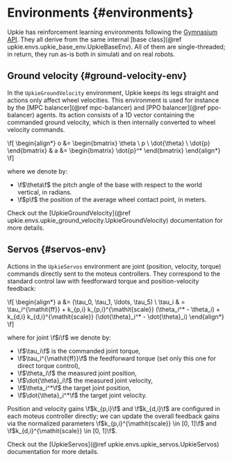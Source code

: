# Environments {#environments}

Upkie has reinforcement learning environments following the [Gymnasium API](https://gymnasium.farama.org/). They all derive from the same internal [base class](@ref upkie.envs.upkie_base_env.UpkieBaseEnv). All of them are single-threaded; in return, they run as-is both in simulati and on real robots.

## Ground velocity {#ground-velocity-env}

In the ``UpkieGroundVelocity`` environment, Upkie keeps its legs straight and actions only affect wheel velocities. This environment is used for instance by the [MPC balancer](@ref mpc-balancer) and [PPO balancer](@ref ppo-balancer) agents. Its action consists of a 1D vector containing the commanded ground velocity, which is then internally converted to wheel velocity commands.

\f[
\begin{align*}
o &= \begin{bmatrix} \theta \\ p \\ \dot{\theta} \\ \dot{p} \end{bmatrix} &
a &= \begin{bmatrix} \dot{p}^* \end{bmatrix}
\end{align*}
\f]

where we denote by:

- \f$\theta\f$ the pitch angle of the base with respect to the world vertical, in radians.
- \f$p\f$ the position of the average wheel contact point, in meters.

Check out the [UpkieGroundVelocity](@ref upkie.envs.upkie_ground_velocity.UpkieGroundVelocity) documentation for more details.

## Servos {#servos-env}

Actions in the ``UpkieServos`` environment are joint (position, velocity, torque) commands directly sent to the moteus controllers. They correspond to the standard control law with feedforward torque and position-velocity feedback:

\f[
\begin{align*}
a &= (\tau_0, \tau_1, \ldots, \tau_5) \\
\tau_i & = \tau_i^{\mathit{ff}} + k_{p,i} k_{p,i}^{\mathit{scale}} (\theta_i^* - \theta_i) + k_{d,i} k_{d,i}^{\mathit{scale}} (\dot{\theta}_i^* - \dot{\theta}_i)
\end{align*}
\f]

where for joint \f$i\f$ we denote by:

- \f$\tau_i\f$ is the commanded joint torque,
- \f$\tau_i^{\mathit{ff}}\f$ the feedforward torque (set only this one for direct torque control),
- \f$\theta_i\f$ the measured joint position,
- \f$\dot{\theta}_i\f$ the measured joint velocity,
- \f$\theta_i^*\f$ the target joint position,
- \f$\dot{\theta}_i^*\f$ the target joint velocity.

Position and velocity gains \f$k_{p,i}\f$ and \f$k_{d,i}\f$ are configured in each moteus controller directly; we can update the overall feedback gains via the normalized parameters \f$k_{p,i}^{\mathit{scale}} \in [0, 1]\f$ and \f$k_{d,i}^{\mathit{scale}} \in [0, 1]\f$.

Check out the [UpkieServos](@ref upkie.envs.upkie_servos.UpkieServos) documentation for more details.
